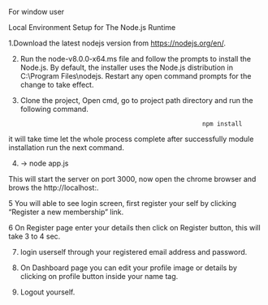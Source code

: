 For window user

Local Environment Setup for The Node.js Runtime

1.Download the latest nodejs version from 
https://nodejs.org/en/.

2. Run the node-v8.0.0-x64.ms file and follow the prompts to install the Node.js. By default, the installer uses the Node.js distribution in C:\Program Files\nodejs. Restart any open command prompts for the change to take effect.

3. Clone the project, Open cmd, go to project path directory and run the following command.
                             
														 npm install
														 
it will take time let the whole process complete after successfully module installation run the next command.

4.  ->
																node app.js


This will start the server on port 3000, now open the chrome browser and brows the http://localhost:<portid>.


5 You will able to see login screen, first register your self by clicking “Register a new membership” link.

6 On Register page enter your details then click on Register button, this will take 3 to 4 sec.

7. login userself through your registered email address and password.

8. On Dashboard page you can edit your profile image or details by clicking on profile button inside your name tag.

9. Logout yourself.

